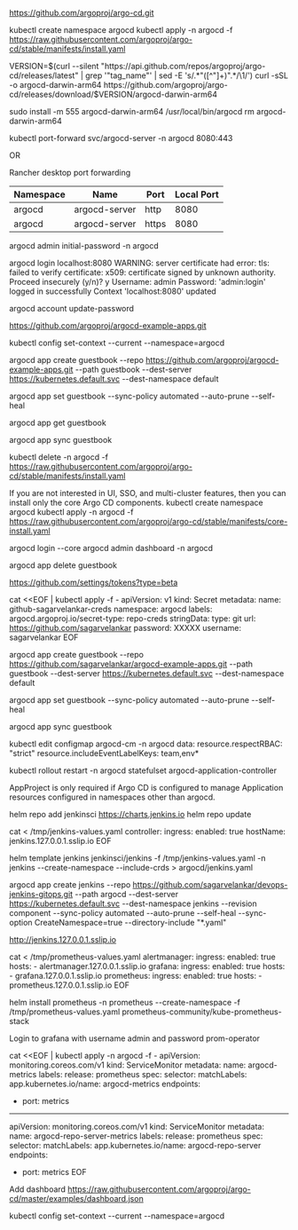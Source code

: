 https://github.com/argoproj/argo-cd.git

kubectl create namespace argocd
kubectl apply -n argocd -f https://raw.githubusercontent.com/argoproj/argo-cd/stable/manifests/install.yaml

VERSION=$(curl --silent "https://api.github.com/repos/argoproj/argo-cd/releases/latest" | grep '"tag_name"' | sed -E 's/.*"([^"]+)".*/\1/')
curl -sSL -o argocd-darwin-arm64 https://github.com/argoproj/argo-cd/releases/download/$VERSION/argocd-darwin-arm64

sudo install -m 555 argocd-darwin-arm64 /usr/local/bin/argocd
rm argocd-darwin-arm64

kubectl port-forward svc/argocd-server -n argocd 8080:443

OR

Rancher desktop port forwarding

| Namespace | Name | Port | Local Port |
| --- | --- | --- | --- |
| argocd | argocd-server | http | 8080 |
| argocd | argocd-server | https | 8080 |

argocd admin initial-password -n argocd

argocd login localhost:8080
WARNING: server certificate had error: tls: failed to verify certificate: x509: certificate signed by unknown authority. Proceed insecurely (y/n)? y
Username: admin
Password: 
'admin:login' logged in successfully
Context 'localhost:8080' updated

argocd account update-password

https://github.com/argoproj/argocd-example-apps.git

kubectl config set-context --current --namespace=argocd

argocd app create guestbook --repo https://github.com/argoproj/argocd-example-apps.git --path guestbook --dest-server https://kubernetes.default.svc --dest-namespace default

argocd app set guestbook --sync-policy automated --auto-prune --self-heal

argocd app get guestbook

argocd app sync guestbook

kubectl delete -n argocd -f https://raw.githubusercontent.com/argoproj/argo-cd/stable/manifests/install.yaml

If you are not interested in UI, SSO, and multi-cluster features, then you can install only the core Argo CD components.
kubectl create namespace argocd
kubectl apply -n argocd -f https://raw.githubusercontent.com/argoproj/argo-cd/stable/manifests/core-install.yaml

argocd login --core
argocd admin dashboard -n argocd

argocd app delete guestbook

https://github.com/settings/tokens?type=beta

cat <<EOF | kubectl apply -f -
apiVersion: v1
kind: Secret
metadata:
  name: github-sagarvelankar-creds
  namespace: argocd
  labels:
    argocd.argoproj.io/secret-type: repo-creds
stringData:
  type: git
  url: https://github.com/sagarvelankar
  password: XXXXX
  username: sagarvelankar
EOF

argocd app create guestbook --repo https://github.com/sagarvelankar/argocd-example-apps.git --path guestbook --dest-server https://kubernetes.default.svc --dest-namespace default

argocd app set guestbook --sync-policy automated --auto-prune --self-heal

argocd app sync guestbook

kubectl edit configmap argocd-cm -n argocd
data:
  resource.respectRBAC: "strict"
  resource.includeEventLabelKeys: team,env*

kubectl rollout restart -n argocd statefulset argocd-application-controller

AppProject is only required if Argo CD is configured to manage Application resources configured in namespaces other than argocd.

helm repo add jenkinsci https://charts.jenkins.io
helm repo update

cat <<EOF > /tmp/jenkins-values.yaml
controller:
  ingress:
    enabled: true
    hostName: jenkins.127.0.0.1.sslip.io
EOF

helm template jenkins jenkinsci/jenkins -f /tmp/jenkins-values.yaml -n jenkins --create-namespace --include-crds > argocd/jenkins.yaml

argocd app create jenkins --repo https://github.com/sagarvelankar/devops-jenkins-gitops.git --path argocd --dest-server https://kubernetes.default.svc --dest-namespace jenkins --revision component --sync-policy automated --auto-prune --self-heal --sync-option CreateNamespace=true --directory-include "*.yaml"

http://jenkins.127.0.0.1.sslip.io

cat <<EOF > /tmp/prometheus-values.yaml
alertmanager:
  ingress:
    enabled: true
    hosts:
      - alertmanager.127.0.0.1.sslip.io
grafana:
  ingress:
    enabled: true
    hosts:
      - grafana.127.0.0.1.sslip.io
prometheus:
  ingress:
    enabled: true
    hosts:
      - prometheus.127.0.0.1.sslip.io
EOF

helm install prometheus -n prometheus --create-namespace -f /tmp/prometheus-values.yaml prometheus-community/kube-prometheus-stack

Login to grafana with username admin and password prom-operator

cat <<EOF | kubectl apply -n argocd -f -
apiVersion: monitoring.coreos.com/v1
kind: ServiceMonitor
metadata:
  name: argocd-metrics
  labels:
    release: prometheus
spec:
  selector:
    matchLabels:
      app.kubernetes.io/name: argocd-metrics
  endpoints:
  - port: metrics
---
apiVersion: monitoring.coreos.com/v1
kind: ServiceMonitor
metadata:
  name: argocd-repo-server-metrics
  labels:
    release: prometheus
spec:
  selector:
    matchLabels:
      app.kubernetes.io/name: argocd-repo-server
  endpoints:
  - port: metrics
EOF

Add dashboard https://raw.githubusercontent.com/argoproj/argo-cd/master/examples/dashboard.json


kubectl config set-context --current --namespace=argocd